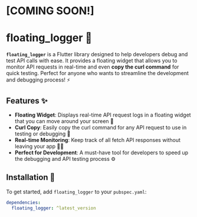 # [COMING SOON!]

# floating_logger 🚀

**`floating_logger`** is a Flutter library designed to help developers debug and test API calls with ease. It provides a floating widget that allows you to monitor API requests in real-time and even **copy the curl command** for quick testing. Perfect for anyone who wants to streamline the development and debugging process! ⚡

## Features ✨

- **Floating Widget**: Displays real-time API request logs in a floating widget that you can move around your screen 📱
- **Curl Copy**: Easily copy the curl command for any API request to use in testing or debugging 📝
- **Real-time Monitoring**: Keep track of all fetch API responses without leaving your app 🕵️‍♂️
- **Perfect for Development**: A must-have tool for developers to speed up the debugging and API testing process ⚙️

## Installation 🔧

To get started, add `floating_logger` to your `pubspec.yaml`:

```yaml
dependencies:
  floating_logger: ^latest_version

